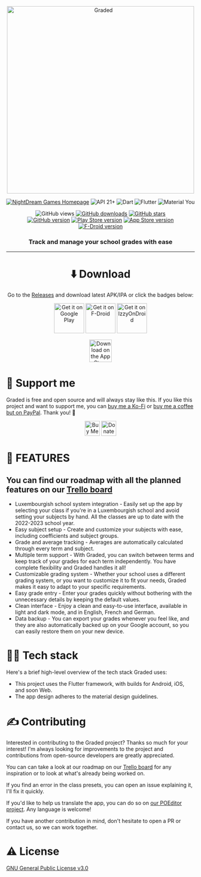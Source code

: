<div align="center">
<a href="https://nightdreamgames.com">
  <img src="https://user-images.githubusercontent.com/49079695/212137017-0834b56d-d03a-45eb-8362-da7b2966d438.png" title="Graded" width="500">
</a>

<br>

[![NightDream Games Homepage](https://img.shields.io/badge/HOMEPAGE-316189?style=for-the-badge)](https://nightdreamgames.com)
![API 21+](https://img.shields.io/badge/Api%2021+-50f270?logo=android&logoColor=black&style=for-the-badge)
![Dart](https://img.shields.io/badge/Dart-4285F4?logo=dart&logoColor=FFFFFF&style=for-the-badge)
![Flutter](https://img.shields.io/badge/Flutter-a503fc?logo=flutter&logoColor=white&style=for-the-badge)
![Material You](https://custom-icon-badges.demolab.com/badge/Material%20You-lightblue?logo=material-you&logoColor=333&style=for-the-badge)

![GitHub views](https://hits.sh/github.com/NightDreamGames/Graded.svg?style=for-the-badge&label=Views&extraCount=7500&color=3b8963)
[![GitHub downloads](https://img.shields.io/github/downloads/NightDreamGames/Graded/total?color=orange&label=GitHub%20Downloads&style=for-the-badge)](https://github.com/NightDreamGames/Graded/releases)
[![GitHub stars](https://img.shields.io/github/stars/NightDreamGames/Graded?color=ffff00&style=for-the-badge)](https://github.com/NightDreamGames/Graded/stargazers)  
[![GitHub version](https://img.shields.io/github/v/release/NightDreamGames/Graded?label=GitHub&color=brightgreen&style=for-the-badge)](https://github.com/NightDreamGames/Graded/releases)
[![Play Store version](https://img.shields.io/endpoint?url=https%3A%2F%2Fplay.cuzi.workers.dev%2Fplay%3Fi%3Dcom.NightDreamGames.Grade.ly&label=Play%20Store&color=brightgreen&style=for-the-badge)](https://play.google.com/store/apps/details?id=com.NightDreamGames.Grade.ly)
[![App Store version](https://img.shields.io/itunes/v/6444681284?label=App%20Store&color=brightgreen&style=for-the-badge)](https://apps.apple.com/us/app/graded-suivi-de-notes/id6444681284)
[![F-Droid version](https://img.shields.io/f-droid/v/com.NightDreamGames.Grade.ly?label=F-Droid&color=brightgreen&style=for-the-badge)](https://f-droid.org/en/packages/com.NightDreamGames.Grade.ly)

### Track and manage your school grades with ease

---

# ⬇️ Download

Go to the [Releases](https://github.com/NightDreamGames/Graded/releases) and download latest APK/IPA or click the badges below:

[<img src="https://play.google.com/intl/en_us/badges/images/generic/en-play-badge.png" title="Get it on Google Play" height="80">](https://play.google.com/store/apps/details?id=com.NightDreamGames.Grade.ly)
[<img src="https://gitlab.com/fdroid/artwork/-/raw/master/badge/get-it-on-en-au.png" title="Get it on F-Droid" height="80">](https://f-droid.org/en/packages/com.NightDreamGames.Grade.ly)
[<img src="https://gitlab.com/IzzyOnDroid/repo/-/raw/master/assets/IzzyOnDroid.png" title="Get it on IzzyOnDroid" height="80">](https://apt.izzysoft.de/fdroid/index/apk/com.NightDreamGames.Grade.ly)

[<img src="https://tools.applemediaservices.com/api/badges/download-on-the-app-store/black/en-us" title="Download on the App Store" height="60">](https://apps.apple.com/us/app/graded-grade-tracker/id644468128)

</div>

# 💸 Support me

Graded is free and open source and will always stay like this. If you like this project and want to support me, you can [buy me a Ko-Fi](https://ko-fi.com/faucon) or [buy me a coffee but on PayPal](https://paypal.me/FauconSpartiate). Thank you! 💸

<div align="center">
<a href='https://ko-fi.com/faucon'><img height='40' style='height:40px;' src='https://user-images.githubusercontent.com/49079695/231236561-6ad5e66e-2754-4e3f-acca-2b60041cab3b.png' alt='Buy Me a Coffee at ko-fi.com' /></a>
<a href="https://paypal.me/FauconSpartiate"><img height='40' style='height:40px;' src="https://user-images.githubusercontent.com/49079695/231236575-e5434014-e836-4c89-9e4b-82277019d840.png" alt='Donate on PayPal.com' /></a>
</div>

# 📒 FEATURES

## You can find our roadmap with all the planned features on our [Trello board](https://trello.com/b/kfWs3e3h/graded)

- Luxembourgish school system integration - Easily set up the app by selecting your class if you're in a Luxembourgish school and avoid setting your subjects by hand. All the classes are up to date with the 2022-2023 school year.
- Easy subject setup - Create and customize your subjects with ease, including coefficients and subject groups.
- Grade and average tracking - Averages are automatically calculated through every term and subject.
- Multiple term support - With Graded, you can switch between terms and keep track of your grades for each term independently. You have complete flexibility and Graded handles it all!
- Customizable grading system - Whether your school uses a different grading system, or you want to customize it to fit your needs, Graded makes it easy to adapt to your specific requirements.
- Easy grade entry - Enter your grades quickly without bothering with the unnecessary details by keeping the default values.
- Clean interface - Enjoy a clean and easy-to-use interface, available in light and dark mode, and in English, French and German.
- Data backup - You can export your grades whenever you feel like, and they are also automatically backed up on your Google account, so you can easily restore them on your new device.

# 👨‍💻 Tech stack

Here's a brief high-level overview of the tech stack Graded uses:

- This project uses the Flutter framework, with builds for Android, iOS, and soon Web.
- The app design adheres to the material design guidelines.

# ✍️ Contributing

Interested in contributing to the Graded project? Thanks so much for your interest! I'm always looking for improvements to the project and contributions from open-source developers are greatly appreciated.

You can can take a look at our roadmap on our [Trello board](https://trello.com/b/kfWs3e3h/graded) for any inspiration or to look at what's already being worked on.

If you find an error in the class presets, you can open an issue explaining it, I'll fix it quickly.

If you'd like to help us translate the app, you can do so on [our POEditor project](https://poeditor.com/join/project/6qnhP0EM5w). Any language is welcome!

If you have another contribution in mind, don't hesitate to open a PR or contact us, so we can work together.

# ⚠️ License

[GNU General Public License v3.0](https://choosealicense.com/licenses/gpl-3.0/)
